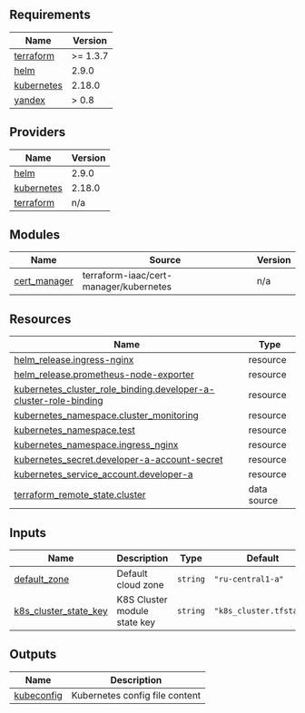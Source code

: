 ## Requirements

| Name                                                                        | Version  |
| --------------------------------------------------------------------------- | -------- |
| <a name="requirement_terraform"></a> [terraform](#requirement_terraform)    | >= 1.3.7 |
| <a name="requirement_helm"></a> [helm](#requirement_helm)                   | 2.9.0    |
| <a name="requirement_kubernetes"></a> [kubernetes](#requirement_kubernetes) | 2.18.0   |
| <a name="requirement_yandex"></a> [yandex](#requirement_yandex)             | > 0.8    |

## Providers

| Name                                                                  | Version |
| --------------------------------------------------------------------- | ------- |
| <a name="provider_helm"></a> [helm](#provider_helm)                   | 2.9.0   |
| <a name="provider_kubernetes"></a> [kubernetes](#provider_kubernetes) | 2.18.0  |
| <a name="provider_terraform"></a> [terraform](#provider_terraform)    | n/a     |

## Modules

| Name                                                                    | Source                                 | Version |
| ----------------------------------------------------------------------- | -------------------------------------- | ------- |
| <a name="module_cert_manager"></a> [cert_manager](#module_cert_manager) | terraform-iaac/cert-manager/kubernetes | n/a     |

## Resources

| Name                                                                                                                                                                        | Type        |
| --------------------------------------------------------------------------------------------------------------------------------------------------------------------------- | ----------- |
| [helm_release.ingress-nginx](https://registry.terraform.io/providers/hashicorp/helm/2.9.0/docs/resources/release)                                                           | resource    |
| [helm_release.prometheus-node-exporter](https://registry.terraform.io/providers/hashicorp/helm/2.9.0/docs/resources/release)                                                | resource    |
| [kubernetes_cluster_role_binding.developer-a-cluster-role-binding](https://registry.terraform.io/providers/hashicorp/kubernetes/2.18.0/docs/resources/cluster_role_binding) | resource    |
| [kubernetes_namespace.cluster_monitoring](https://registry.terraform.io/providers/hashicorp/kubernetes/2.18.0/docs/resources/namespace)                                     | resource    |
| [kubernetes_namespace.test](https://registry.terraform.io/providers/hashicorp/kubernetes/2.18.0/docs/resources/namespace)                                            | resource    |
| [kubernetes_namespace.ingress_nginx](https://registry.terraform.io/providers/hashicorp/kubernetes/2.18.0/docs/resources/namespace)                                          | resource    |
| [kubernetes_secret.developer-a-account-secret](https://registry.terraform.io/providers/hashicorp/kubernetes/2.18.0/docs/resources/secret)                                   | resource    |
| [kubernetes_service_account.developer-a](https://registry.terraform.io/providers/hashicorp/kubernetes/2.18.0/docs/resources/service_account)                                | resource    |
| [terraform_remote_state.cluster](https://registry.terraform.io/providers/hashicorp/terraform/latest/docs/data-sources/remote_state)                                         | data source |

## Inputs

| Name                                                                                             | Description                  | Type     | Default                 | Required |
| ------------------------------------------------------------------------------------------------ | ---------------------------- | -------- | ----------------------- | :------: |
| <a name="input_default_zone"></a> [default_zone](#input_default_zone)                            | Default cloud zone           | `string` | `"ru-central1-a"`       |    no    |
| <a name="input_k8s_cluster_state_key"></a> [k8s_cluster_state_key](#input_k8s_cluster_state_key) | K8S Cluster module state key | `string` | `"k8s_cluster.tfstate"` |    no    |

## Outputs

| Name                                                              | Description                    |
| ----------------------------------------------------------------- | ------------------------------ |
| <a name="output_kubeconfig"></a> [kubeconfig](#output_kubeconfig) | Kubernetes config file content |
